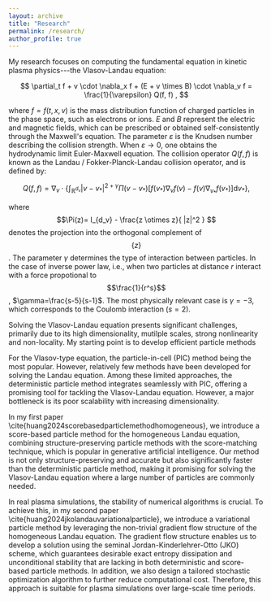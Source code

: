 ```yaml
---
layout: archive
title: "Research"
permalink: /research/
author_profile: true
---
```


My research focuses on computing the fundamental equation in kinetic plasma physics---the Vlasov-Landau equation:

$$ \partial_t f + v \cdot \nabla_x f + (E + v \times B) \cdot \nabla_v f = \frac{1}{\varepsilon} Q(f, f) , $$

where $f=f(t,x,v)$ is the mass distribution function of charged particles in the phase space, such as electrons or ions. $E$ and $B$ represent the electric and magnetic fields, which can be prescribed or obtained self-consistently through the Maxwell's equation. The parameter $\varepsilon$ is the Knudsen number describing the collision strength. When $\varepsilon \to 0$, one obtains the hydrodynamic limit Euler-Maxwell equation. The collision operator $Q(f,f)$ is known as the Landau / Fokker-Planck-Landau collision operator, and is defined by:

$$ Q(f,f) = \nabla_v \cdot \left\{ \int_{\mathbb{R}^{d_v}} |v-v_* |^{2+\gamma} \Pi(v-v_* ) [f(v_* )\nabla_v f(v) - f(v) \nabla_{v_* } f(v_* ) ] \mathrm{d}v_* \right\} , $$

where 
$$\Pi(z)= I_{d_v} - \frac{z \otimes z}{ |z|^2 } $$
denotes the projection into the orthogonal complement of $$\left\{ z \right\}$$. The parameter $\gamma$ determines the type of interaction between particles. In the case of inverse power law, i.e., when two particles at distance $r$ interact with a force propotional to $$\frac{1}{r^s}$$, $\gamma=\frac{s-5}{s-1}$. The most physically relevant case is $\gamma=-3$, which corresponds to the Coulomb interaction ($s=2$). 

Solving the Vlasov-Landau equation presents significant challenges, primarily due to its high dimensionality, mutilple scales, strong nonlinearity and non-locality. My starting point is to develop efficient particle methods

For the Vlasov-type equation, the particle-in-cell (PIC) method being the most popular. However, relatively few methods have been developed for solving the Landau equation. Among these limited approaches, the deterministic particle method integrates seamlessly with PIC, offering a promising tool for tackling the Vlasov-Landau equation. However, a major bottleneck is its poor scalability with increasing dimensionality.


In my first paper \cite{huang2024scorebasedparticlemethodhomogeneous}, we introduce a score-based particle method for the homogeneous Landau equation, combining structure-preserving particle methods with the score-matching technique, which is popular in generative artificial intelligence. Our method is not only structure-preserving and accurate but also significantly faster than the deterministic particle method, making it promising for solving the Vlasov-Landau equation where a large number of particles are commonly needed. 

In real plasma simulations, the stability of numerical algorithms is crucial. To achieve this, in my second paper \cite{huang2024jkolandauvariationalparticle}, we introduce a variational particle method by leveraging the non-trivial gradient flow structure of the homogeneous Landau equation. The gradient flow structure enables us to develop a solution using the seminal Jordan-Kinderlehrer-Otto (JKO) scheme, which guarantees desirable exact entropy dissipation and unconditional stability that are lacking in both deterministic and score-based particle methods. In addition, we also design a tailored stochastic optimization algorithm to further reduce computational cost. Therefore, this approach is suitable for plasma simulations over large-scale time periods.



